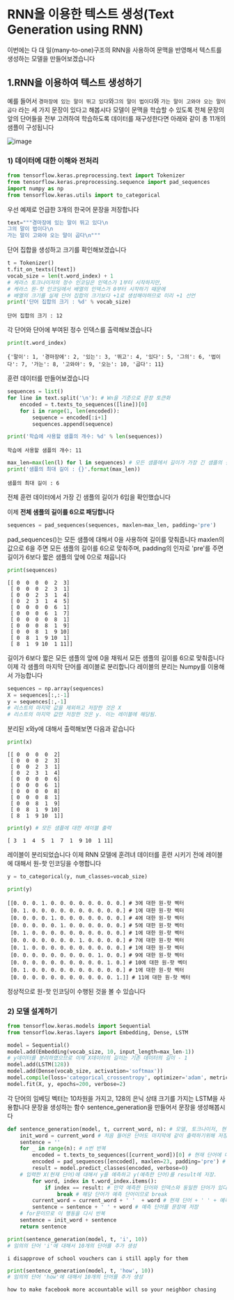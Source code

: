 # RNN을 이용한 텍스트 생성(Text Generation using RNN)

이번에는 다 대 일(many-to-one)구조의 RNN을 사용하여 문맥을 반영해서 텍스트를 생성하는 모델을 만들어보겠습니다

## 1.RNN을 이용하여 텍스트 생성하기 
예를 들어서 `경마장에 있는 말이 뛰고 있다`와`그의 말이 법이다`와 `가는 말이 고와야 오는 말이 곱다`
라는 세 가지 문장이 있다고 해봅시다 모델이 문맥을 학습할 수 있도록 전체 문장의 앞의 단어들을 전부 고려하여 학습하도록 데이터를 재구성한다면 아래와 같이 총 11개의 샘플이 구성됩니다 

![image](https://user-images.githubusercontent.com/80239748/136223470-458f24e2-9be7-4239-8180-8ecc8105b0c7.png)

### 1) 데이터에 대한 이해와 전처리 

```py
from tensorflow.keras.preprocessing.text import Tokenizer
from tensorflow.keras.preprocessing.sequence import pad_sequences
import numpy as np
from tensorflow.keras.utils import to_categorical
```

우선 예제로 언급한 3개의 한국어 문장을 저장합니다
```py
text="""경마장에 있는 말이 뛰고 있다\n
그의 말이 법이다\n
가는 말이 고와야 오는 말이 곱다\n"""
```
단어 집합을 생성하고 크기를 확인해보겠습니다 
```py
t = Tokenizer()
t.fit_on_texts([text])
vocab_size = len(t.word_index) + 1
# 케라스 토크나이저의 정수 인코딩은 인덱스가 1부터 시작하지만,
# 케라스 원-핫 인코딩에서 배열의 인덱스가 0부터 시작하기 때문에
# 배열의 크기를 실제 단어 집합의 크기보다 +1로 생성해야하므로 미리 +1 선언 
print('단어 집합의 크기 : %d' % vocab_size)
```
```
단어 집합의 크기 : 12
```
각 단어와 단어에 부여된 정수 인덱스를 출력해보겠습니다 

```py
print(t.word_index)
```
```
{'말이': 1, '경마장에': 2, '있는': 3, '뛰고': 4, '있다': 5, '그의': 6, '법이다': 7, '가는': 8, '고와야': 9, '오는': 10, '곱다': 11}
```
훈련 데이터를 만들어보겠습니다 
```py
sequences = list()
for line in text.split('\n'): # Wn을 기준으로 문장 토큰화
    encoded = t.texts_to_sequences([line])[0]
    for i in range(1, len(encoded)):
        sequence = encoded[:i+1]
        sequences.append(sequence)

print('학습에 사용할 샘플의 개수: %d' % len(sequences))
```
```
학습에 사용할 샘플의 개수: 11
```
```py
max_len=max(len(l) for l in sequences) # 모든 샘플에서 길이가 가장 긴 샘플의 길이 출력
print('샘플의 최대 길이 : {}'.format(max_len))
```
```
샘플의 최대 길이 : 6
```
전체 훈련 데이터에서 가장 긴 샘플의 길이가 6임을 확인했습니다 

이제 **전체 샘플의 길이를 6으로 패딩합니다**
```py
sequences = pad_sequences(sequences, maxlen=max_len, padding='pre')
```

pad_sequences()는 모든 샘플에 대해서 0을 사용하여 길이를 맞춰줍니다 maxlen의 값으로 6을 주면 모든 샘플의 길이를 6으로 맞춰주며, padding의 인자로 'pre'를 주면 길이가 6보다 짧은 샘플의 앞에 0으로 채웁니다

```py
print(sequences)
```
```
[[ 0  0  0  0  2  3]
 [ 0  0  0  2  3  1]
 [ 0  0  2  3  1  4]
 [ 0  2  3  1  4  5]
 [ 0  0  0  0  6  1]
 [ 0  0  0  6  1  7]
 [ 0  0  0  0  8  1]
 [ 0  0  0  8  1  9]
 [ 0  0  8  1  9 10]
 [ 0  8  1  9 10  1]
 [ 8  1  9 10  1 11]]
```

길이가 6보다 짧은 모든 샘플의 앞에 0을 채워서 모든 샘플의 길이를 6으로 맞춰줍니다 이제 각 샘플의 마지막 단어를 레이블로 분리합니다 레이블의 분리는 Numpy를 이용해서 가능합니다 

```py
sequences = np.array(sequences)
X = sequences[:,:-1]
y = sequences[:,-1]
# 리스트의 마지막 값을 제외하고 저장한 것은 X
# 리스트의 마지막 값만 저장한 것은 y. 이는 레이블에 해당됨.

```

분리된 x와y에 대해서 출력해보면 다음과 같습니다 
```py
print(x)
```
```
[[ 0  0  0  0  2]
 [ 0  0  0  2  3]
 [ 0  0  2  3  1]
 [ 0  2  3  1  4]
 [ 0  0  0  0  6]
 [ 0  0  0  6  1]
 [ 0  0  0  0  8]
 [ 0  0  0  8  1]
 [ 0  0  8  1  9]
 [ 0  8  1  9 10]
 [ 8  1  9 10  1]]
```
```py
print(y) # 모든 샘플에 대한 레이블 출력
```
```
[ 3  1  4  5  1  7  1  9 10  1 11]
```

레이블이 분리되었습니다 이제 RNN 모델에 훈려녀 데이터를 훈련 시키기 전에 레이블에 대해서 원-핫 인코딩을 수행합니다 
```py
y = to_categorical(y, num_classes=vocab_size)

print(y)
```
```
[[0. 0. 0. 1. 0. 0. 0. 0. 0. 0. 0. 0.] # 3에 대한 원-핫 벡터
 [0. 1. 0. 0. 0. 0. 0. 0. 0. 0. 0. 0.] # 1에 대한 원-핫 벡터
 [0. 0. 0. 0. 1. 0. 0. 0. 0. 0. 0. 0.] # 4에 대한 원-핫 벡터
 [0. 0. 0. 0. 0. 1. 0. 0. 0. 0. 0. 0.] # 5에 대한 원-핫 벡터
 [0. 1. 0. 0. 0. 0. 0. 0. 0. 0. 0. 0.] # 1에 대한 원-핫 벡터
 [0. 0. 0. 0. 0. 0. 0. 1. 0. 0. 0. 0.] # 7에 대한 원-핫 벡터
 [0. 1. 0. 0. 0. 0. 0. 0. 0. 0. 0. 0.] # 1에 대한 원-핫 벡터
 [0. 0. 0. 0. 0. 0. 0. 0. 0. 1. 0. 0.] # 9에 대한 원-핫 벡터
 [0. 0. 0. 0. 0. 0. 0. 0. 0. 0. 1. 0.] # 10에 대한 원-핫 벡터
 [0. 1. 0. 0. 0. 0. 0. 0. 0. 0. 0. 0.] # 1에 대한 원-핫 벡터
 [0. 0. 0. 0. 0. 0. 0. 0. 0. 0. 0. 1.]] # 11에 대한 원-핫 벡터
```

정상적으로 원-핫 인코딩이 수행된 것을 볼 수 있습니다 

### 2) 모델 설계하기 

```py
from tensorflow.keras.models import Sequential
from tensorflow.keras.layers import Embedding, Dense, LSTM
```
```py
model = Sequential()
model.add(Embedding(vocab_size, 10, input_length=max_len-1))
# y데이터를 분리하였으므로 이제 X데이터의 길이는 기존 데이터의 길이 - 1
model.add(LSTM(128))
model.add(Dense(vocab_size, activation='softmax'))
model.compile(loss='categorical_crossentropy', optimizer='adam', metrics=['accuracy'])
model.fit(X, y, epochs=200, verbose=2)
```

각 단어의 임베딩 벡터는 10차원을 가지고, 128의 은닉 상태 크기를 가지는 LSTM을 사용합니다 문장을 생성하는 함수 sentence_generation을 만들어서 문장을 생성해봅시다

```py
def sentence_generation(model, t, current_word, n): # 모델, 토크나이저, 현재 단어, 반복할 횟수
    init_word = current_word # 처음 들어온 단어도 마지막에 같이 출력하기위해 저장
    sentence = ''
    for _ in range(n): # n번 반복
        encoded = t.texts_to_sequences([current_word])[0] # 현재 단어에 대한 정수 인코딩
        encoded = pad_sequences([encoded], maxlen=23, padding='pre') # 데이터에 대한 패딩
        result = model.predict_classes(encoded, verbose=0)
    # 입력한 X(현재 단어)에 대해서 y를 예측하고 y(예측한 단어)를 result에 저장.
        for word, index in t.word_index.items(): 
            if index == result: # 만약 예측한 단어와 인덱스와 동일한 단어가 있다면
                break # 해당 단어가 예측 단어이므로 break
        current_word = current_word + ' '  + word # 현재 단어 + ' ' + 예측 단어를 현재 단어로 변경
        sentence = sentence + ' ' + word # 예측 단어를 문장에 저장
    # for문이므로 이 행동을 다시 반복
    sentence = init_word + sentence
    return sentence
```
```py
print(sentence_generation(model, t, 'i', 10))
# 임의의 단어 'i'에 대해서 10개의 단어를 추가 생성
```
```
i disapprove of school vouchers can i still apply for them
```
```py
print(sentence_generation(model, t, 'how', 10))
# 임의의 단어 'how'에 대해서 10개의 단어를 추가 생성
```
```
how to make facebook more accountable will so your neighbor chasing
```
